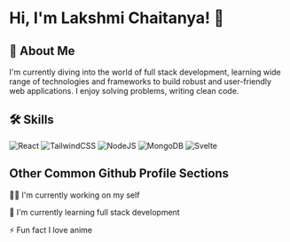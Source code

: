 
# Hi, I'm Lakshmi Chaitanya! 👋


## 🚀 About Me
I'm currently diving into the world of full stack development, learning wide range of technologies and frameworks to build robust and user-friendly web applications. I enjoy solving problems, writing clean code.

## 🛠 Skills

![React](https://img.shields.io/badge/react-%2320232a.svg?style=for-the-badge&logo=react&logoColor=%2361DAFB)  ![TailwindCSS](https://img.shields.io/badge/tailwindcss-%2338B2AC.svg?style=for-the-badge&logo=tailwind-css&logoColor=white)  ![NodeJS](https://img.shields.io/badge/node.js-6DA55F?style=for-the-badge&logo=node.js&logoColor=white)  ![MongoDB](https://img.shields.io/badge/MongoDB-%234ea94b.svg?style=for-the-badge&logo=mongodb&logoColor=white)  ![Svelte](https://img.shields.io/badge/svelte-%23f1413d.svg?style=for-the-badge&logo=svelte&logoColor=white)


## Other Common Github Profile Sections
👩‍💻 I'm currently working on my self

🧠 I'm currently learning full stack development

⚡️ Fun fact I love anime

